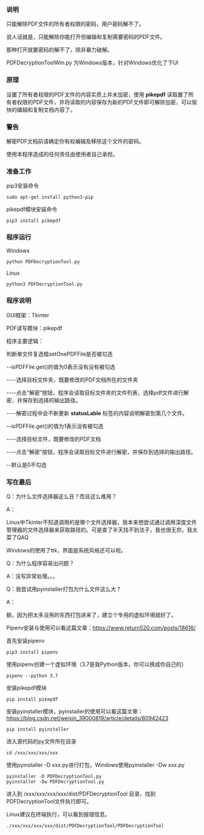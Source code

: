 ###  说明

只能解除PDF文件的所有者权限的密码，用户密码解不了。

说人话就是，只能解除你能打开但编辑和复制需要密码的PDF文件。

那种打开就要密码的解不了，除非暴力破解。

PDFDecryptionToolWin.py 为Windows版本，针对Windows优化了下UI


### 原理

设置了所有者权限的PDF文件的内容实质上并未加密，使用 **pikepdf**  读取置了所有者权限的PDF文件，并将读取的内容保存为新的PDF文件即可解除加密，可以愉快的编辑和复制文档内容了。



### 警告

解密PDF文档前请确定你有权编辑及移除这个文件的密码。

使用本程序造成的任何责任由使用者自己承担。



### 准备工作

pip3安装命令

```shell
sudo apt-get install python3-pip
```

pikepdf模块安装命令

``` shell
pip3 install pikepdf
```



### 程序运行

Windows

``` shell
python PDFDecryptionTool.py 
```

Linux

```shell
python3 PDFDecryptionTool.py 
```



### 程序说明

GUI框架：Tkinter

PDF读写模块：pikepdf 

程序主要逻辑：

判断单文件复选框setOnePDFFile是否被勾选

--isPDFFile.get()的值为0表示没有没有被勾选

----选择目标文件夹，既要修改的PDF文档所在的文件夹

----点击“解密”按钮，程序会读取目标文件夹的文件列表，选择pdf文件进行解密，并保存到选择的输出路径。

----解密过程中会不断更新  **statusLable**  标签的内容说明解密到第几个文件。

--isPDFFile.get()的值为1表示没有被勾选

----选择目标文件，既要修改的PDF文档

----点击“解密”按钮，程序会读取目标文件进行解密，并保存到选择的输出路径。

--默认是0不勾选






### 写在最后

Q：为什么文件选择器这么丑？而且这么难用？

A：

Linux中Tkinter不知道调用的是哪个文件选择器，我本来想尝试通过调用深度文件管理器的文件选择器来获取路径的。可是查了半天找不到法子，我也很无奈。我太菜了QAQ

Windows的使用了ttk，界面是系统风格还可以啦。

Q：为什么程序容易出问题？

A：没写异常处理。。。

Q：我尝试用pyinstaller打包为什么文件这么大？

A：

额，因为把太多没用的东西打包进来了，建立个专用的虚拟环境﻿就好了。

Pipenv安装与使用可以看这篇文章：https://www.return520.com/posts/18616/

首先安装pipenv

```shell
pip3 install pipenv
```

使用pipenv创建一个虚拟环境（3.7是我Python版本，你可以换成你自己的）

```shell
pipenv --python 3.7
```

安装pikepdf模块

``` shell
pip install pikepdf
```

安装pyinstaller模块，pyinstaller的使用可以看这篇文章：https://blog.csdn.net/weixin_39000819/article/details/80942423

``` shell
pip install pyinstaller
```

进入源代码的py文件所在目录

``` shell
cd /xxx/xxx/xxx/xxx
```

使用pyinstaller -D xxx.py进行打包，Windows使用pyinstaller -Dw xxx.py

``` shell
pyinstaller -D PDFDecryptionTool.py 
pyinstaller -Dw PDFDecryptionTool.py 
```

进入到  /xxx/xxx/xxx/xxx/dist/PDFDecryptionTool 目录，找到PDFDecryptionTool文件执行即可。

Linux建议在终端执行，可以看到报错信息。

``` shell
./xxx/xxx/xxx/xxx/dist/PDFDecryptionTool/PDFDecryptionTool
```

